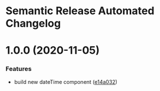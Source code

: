 # Semantic Release Automated Changelog

# 1.0.0 (2020-11-05)


### Features

* build new dateTime component ([e14a032](https://github.com/AlaskaAirlines/auro-datetime/commit/e14a03208414c0d210ee723159253561debc18fd))
